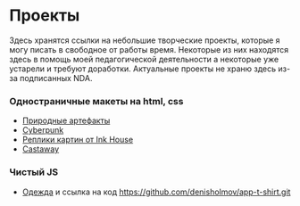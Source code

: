 # Проекты

Здесь хранятся ссылки на небольшие творческие проекты, которые я могу писать в свободное от работы время. Некоторые из них находятся здесь в помощь моей педагогической деятельности а некоторые уже устарели и требуют доработки. Актуальные проекты не храню здесь из-за подписанных NDA. 

### Одностраничные макеты на html, css

- [Природные артефакты](https://denisholmov.github.io/natural-collection/)
- [Cyberpunk](https://denisholmov.github.io/landing-cyberpunk/)
- [Реплики картин от Ink House](https://denisholmov.github.io/ink-house/)
- [Castaway](https://denisholmov.github.io/castaway/)

### Чистый JS
+ [Одежда](https://denisholmov.github.io/app-t-shirt/) и ссылка на код https://github.com/denisholmov/app-t-shirt.git

